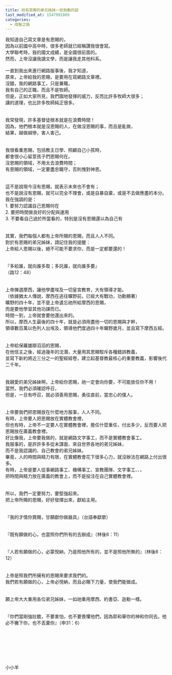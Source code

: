 ```yaml
---
title: 給有恩賜的弟兄姊妹一些勉勵的話
last_modified_at: 1547991869
categories:
  - 成聖之路
---
```


我知道自己寫文章是有恩賜的，<br>因為以前國中高中時，很多老師就已經稱讚我很會寫。<br>大學聯考時，我的國文成績，是全國很前面的。<br>然而，上帝沒讓我讀文學，而是讓我走其他科系。<br><!--more--> <br>一直到我出來進行網路服事後，我才知道，<br>原來，上帝給我的恩賜，是要用在寫網路文章裡。<br>沒錯，我的網路事工，只是兼職，<br>我有自己的正職，而且不是牧師。<br>但是，正如大家所見，我們園地發揮的威力，反而比許多牧師大很多；<br>講的道理，也比許多牧師純正很多。<br> <br><br>我常發現，許多基督徒根本就是在浪費時間！<br>因為，他們根本就是沒恩賜的人，在做沒恩賜的事，而且是亂做，<br>結果，越做越慘，害人害己。<br><br><br>我很看重恩賜，包括教主日學、照顧自己小孩時，<br>都會很小心留意孩子們恩賜何在。<br>沒恩賜的領域，不用太去浪費時間；<br>有恩賜的領域，一定要盡忠職守，否則愧對神恩。<br><br><br>這不是說現今沒有恩賜，就表示未來也不會有；<br>也不是說沒有恩賜，就可以完全不理會，或是自暴自棄，或是不去做應盡的本分。<br>我在強調的是：<br>1.	要努力認識自己恩賜何在<br>2.	要把時間做良好的分配與運用<br>3.	不要看自己過於所當看的，特別是沒有恩賜還以為自己有<br><br><br>其實，我們每個人都有上帝所賜的恩賜，而且人人不同。<br>對於有恩賜的弟兄姊妹，請記住我的提醒：<br>上帝給人恩賜以後，絕不可能不要求你，而是一定都要還的！<br> <br><br>『多給誰，就向誰多取；多託誰，就向誰多要』<br>（路12：48）<br><br> <br>上帝揀選摩西，讓他學盡埃及一切皇宮教育，大有領導才能。<br>（依據猶太人傳說，摩西在逃往曠野前，已經大有戰功，功勳顯著）<br>曠野的四十年，並不是上帝遺忘祂所給摩西的恩賜，<br>而是要他學習其他功課而已。<br>時間一到，上帝就會要他還出來的。<br>所以，摩西人生最後的四十年，就是必須用盡他一切的恩賜與才幹，<br>領導數百萬以色列人出埃及，領導他們度過四十年曠野歲月，並且寫下摩西五經。<br><br> <br>上帝給保羅雄辯滔滔的恩賜，<br>在他信主之後，經過幾年的沈潛，大量用其恩賜駁斥各種錯誤教義，<br>並寫下新約將近三分之一的聖經經卷，建立起基督教最核心的重要教義，影響後代二千年。<br><br> <br>我親愛的弟兄姊妹啊，上帝給你恩賜，祂一定會向你要，不可能放任你不用！<br>當然，我們必須確認呼召，<br>但是，一旦有呼召，就必須善用恩賜，勇往直前，當忠心的僕人。<br><br><br>上帝要我們把恩賜放在什麼地方服事，人人不同。<br>有時，上帝要人把恩賜放在實體教會裡，<br>但也有時，上帝不一定要人在實體教會裡，擔任什麼重任，付出多少，反而要人把恩賜放在廣義教會裡。<br>好比像我，上帝要我做的，就是網路文字事工，而不是實體教會事工。<br>我服事的，是許許多多從未謀面、來自世界各地的弟兄姊妹，<br>而不是我認識的、自己教會的弟兄姊妹。<br>畢竟，人的時間與精力有限，在實體教會花下很多心力，就沒辦法在網路上付出很多。<br>有時，上帝是要人從事網路事工、機構事工、宣教團隊、文字事工、、，<br>把時間與精力放在廣義的教會上，而不是投注在自己實體教會裡。<br><br> <br>所以，我們一定要努力，要堅強起來。<br>把上帝所賜的恩賜，好好發揮出來，獻給主用。<br><br><br>『我的才情你賞賜，甘願獻你做器具』（台語奉獻歌）<br><br> <br>『既有願做的心，也當照你們所有的去辦成』（林後8：11）<br><br> <br>『人若有願做的心，必蒙悅納，乃是照他所有的，並不是照他所無的』（林後8：12）<br> <br><br>上帝是照我們所擁有的恩賜來要求我們的。<br>我們若有願做的心，上帝必悅納，而且必賜下力量，使我們能做成。<br> <br> <br>願上帝大大重用各位弟兄姊妹，一如祂重用摩西、約書亞、迦勒一樣。<br><br> <br>『你們當剛強壯膽，不要害怕，也不要畏懼他們，因為耶和華你的神和你同去。他必不撇下你，也不丟棄你』（申31：6）<br> <br><br><br><br><br><br><br>小小羊<br><br><br><br><br><br><br>
